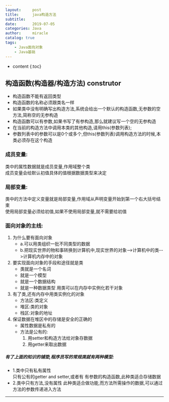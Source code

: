 ```yaml
---
layout:     post
title:      java构造方法
subtitle:   
date:       2019-07-05
categories: Java
author:     miracle
catalog: true
tags:
    - Java面向对象
    - Java基础
---
```

* content
{:toc}

## 构造函数(构造器/构造方法) construtor
* 构造函数不能有返回类型  
* 构造函数的名称必须跟类名一样
* 如果类中没有明确写出构造方法,系统会给出一个默认的构造函数,无参数的空方法,简称空的无参构造  
* 构造函数可以有参数,如果书写了有参构造,那么就建议写一个空的无参构造  
* 在当前的构造方法中调用本类的其他构造,请用this(参数列表);  
* 参数列表中的参数可以是0个或多个,但this(参数列表)调用构造方法的时候,本类必须存在这个构造
### 成员变量:
  类中的属性数据就是成员变量,作用域整个类  
  成员变量会给默认初值具体的值根据数据类型来决定
### 局部变量:
  类中的方法中定义变量就是局部变量,作用域从声明变量开始到第一个右大括号结束  
  使用局部变量必须给初值,如果不使用局部变量,就不需要给初值  
### 面向对象的主线:
1. 为什么要有面向对象  
   * a.可以用类组织一批不同类型的数据
   * b.把现实世界的物和事转换到计算机中,现实世界的对象-->计算机中的类-->计算机内存中的对象
2. 要实现面向对象的手段和途径就是类
   * 类就是一个名词
   *   就是一个模型
   *   就是一个数据结构
   *   就是一种数据类型
 用类可以在内存中实例化若干对象
3. 有了类,还有内存中用类实例化的对象
   * 方法区:类定义
   * 堆区:类的对象
   * 栈区:对象的地址
4. 保证数据在堆区中的存储是安全的正确的 
   * 属性数据是私有的
   * 方法是公有的:
       1. 用setter和构造方法给对象存数据
       2. 用getter来取出数据

##### 有了上面的知识的铺垫,程序员写的常规类就有两种模型:
* 1.类中只有私有属性  
只有公有的getter and setter,或者有 有参数的构造函数,此种类适合存储数据
* 2.类中只有方法,没有属性 
此种类适合做功能,而方法所需操作的数据,可以通过方法的参数传递进入方法
------- 



